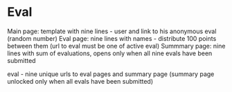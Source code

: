 # Eval

Main page: template with nine lines - user and link to his anonymous eval (random number)
Eval page: nine lines with names - distribute 100 points between them (url to eval must be one of active eval)
Summmary page: nine lines with sum of evaluations, opens only when all nine evals have been submitted

eval - nine unique urls to eval pages and summary page (summary page unlocked only when all evals have been submitted)
